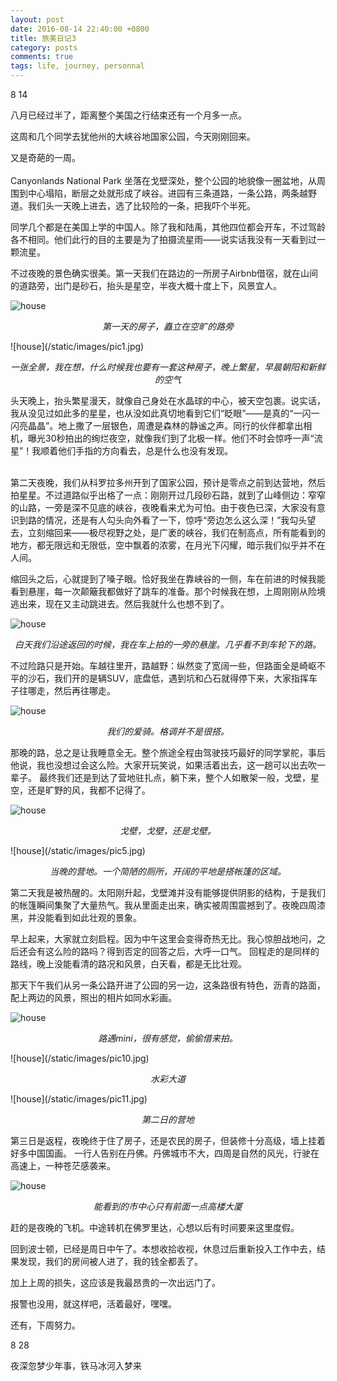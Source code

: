 ```yaml
---
layout: post
date: 2016-08-14 22:40:00 +0800
title: 旅美日记3
category: posts
comments: true
tags: life, journey, personnal
---
```


8 14

八月已经过半了，距离整个美国之行结束还有一个月多一点。

这周和几个同学去犹他州的大峡谷地国家公园，今天刚刚回来。

又是奇葩的一周。
<br/><br/>
Canyonlands National Park 坐落在戈壁深处，整个公园的地貌像一圈盆地，从周围到中心塌陷，断层之处就形成了峡谷。进园有三条道路，一条公路，两条越野道。我们头一天晚上进去，选了比较险的一条，把我吓个半死。

同学几个都是在美国上学的中国人。除了我和陆禹，其他四位都会开车，不过驾龄各不相同。他们此行的目的主要是为了拍摄流星雨——说实话我没有一天看到过一颗流星。

不过夜晚的景色确实很美。第一天我们在路边的一所房子Airbnb借宿，就在山间的道路旁，出门是砂石，抬头是星空，半夜大概十度上下，风景宜人。

![house](/static/images/pic2.jpg)
<p style="text-align: center;"><i>第一天的房子，矗立在空旷的路旁</i></p>
![house](/static/images/pic1.jpg)
<p style="text-align: center;"><i>一张全景，我在想，什么时候我也要有一套这种房子，晚上繁星，早晨朝阳和新鲜的空气</i></p>

头天晚上，抬头繁星漫天，就像自己身处在水晶球的中心，被天空包裹。说实话，我从没见过如此多的星星，也从没如此真切地看到它们“眨眼”——是真的“一闪一闪亮晶晶”。地上撒了一层银色，周遭是森林的静谧之声。同行的伙伴都拿出相机，曝光30秒拍出的绚烂夜空，就像我们到了北极一样。他们不时会惊呼一声“流星”！我顺着他们手指的方向看去，总是什么也没有发现。
<br/><br/>

第二天夜晚，我们从科罗拉多州开到了国家公园，预计是零点之前到达营地，然后拍星星。不过道路似乎出格了一点：刚刚开过几段砂石路，就到了山峰侧边：窄窄的山路，一旁是深不见底的峡谷，夜晚看来尤为可怕。由于夜色已深，大家没有意识到路的情况，还是有人勾头向外看了一下，惊呼“旁边怎么这么深！”我勾头望去，立刻缩回来——极尽视野之处，是广袤的峡谷，我们在制高点，所有能看到的地方，都无限远和无限低，空中飘着的浓雾，在月光下闪耀，暗示我们似乎并不在人间。

缩回头之后，心就提到了嗓子眼。恰好我坐在靠峡谷的一侧，车在前进的时候我能看到悬崖，每一次颠簸我都做好了跳车的准备。那个时候我在想，上周刚刚从险境逃出来，现在又主动跳进去。然后我就什么也想不到了。

![house](/static/images/pic3.jpg)
<p style="text-align: center;"><i>白天我们沿途返回的时候，我在车上拍的一旁的悬崖。几乎看不到车轮下的路。</i></p>

不过险路只是开始。车越往里开，路越野：纵然变了宽阔一些，但路面全是崎岖不平的沙石，我们开的是辆SUV，底盘低，遇到坑和凸石就得停下来，大家指挥车子往哪走，然后再往哪走。

![house](/static/images/pic6.jpg)
<p style="text-align: center;"><i>我们的爱骑。格调并不是很搭。</i></p>

那晚的路，总之是让我睡意全无。整个旅途全程由驾驶技巧最好的同学掌舵，事后他说，我也没想过会这么险。大家开玩笑说，如果活着出去，这一趟可以出去吹一辈子。
最终我们还是到达了营地驻扎点，躺下来，整个人如散架一般，戈壁，星空，还是旷野的风，我都不记得了。

![house](/static/images/pic4.jpg)
<p style="text-align: center;"><i>戈壁，戈壁，还是戈壁。</i></p>
![house](/static/images/pic5.jpg)
<p style="text-align: center;"><i>当晚的营地。一个简陋的厕所，开阔的平地是搭帐篷的区域。</i></p>

第二天我是被热醒的。太阳刚升起，戈壁滩并没有能够提供阴影的结构，于是我们的帐篷瞬间集聚了大量热气。我从里面走出来，确实被周围震撼到了。夜晚四周漆黑，并没能看到如此壮观的景象。

早上起来，大家就立刻启程。因为中午这里会变得奇热无比。我心惊胆战地问，之后还会有这么险的路吗？得到否定的回答之后，大呼一口气。
回程走的是同样的路线，晚上没能看清的路况和风景，白天看，都是无比壮观。

那天下午我们从另一条公路开进了公园的另一边，这条路很有特色，沥青的路面，配上两边的风景，照出的相片如同水彩画。

![house](/static/images/pic7.jpg)
<p style="text-align: center;"><i>路遇mini，很有感觉，偷偷借来拍。</i></p>
![house](/static/images/pic10.jpg)
<p style="text-align: center;"><i>水彩大道</i></p>
![house](/static/images/pic11.jpg)
<p style="text-align: center;"><i>第二日的营地</i></p>

第三日是返程，夜晚终于住了房子，还是农民的房子，但装修十分高级，墙上挂着好多中国国画。
一行人告别在丹佛。丹佛城市不大，四周是自然的风光，行驶在高速上，一种苍茫感袭来。

![house](/static/images/pic12.jpg)
<p style="text-align: center;"><i>能看到的市中心只有前面一点高楼大厦</i></p>

赶的是夜晚的飞机。中途转机在佛罗里达，心想以后有时间要来这里度假。

回到波士顿，已经是周日中午了。本想收拾收视，休息过后重新投入工作中去，结果发现，我们的房间被人进了，我的钱全都丢了。

加上上周的损失，这应该是我最昂贵的一次出远门了。

报警也没用，就这样吧，活着最好，嘿嘿。

还有，下周努力。

8 28

夜深忽梦少年事，铁马冰河入梦来